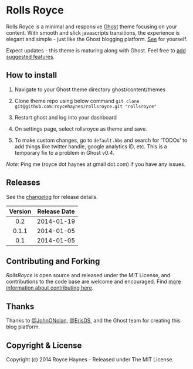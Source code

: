 # Rolls Royce

Rolls Royce is a minimal and responsive [Ghost](http://ghost.org) theme focusing on your content. With smooth and slick javascripts transitions, the experience is elegant and simple - just like the Ghost blogging platform. [See](http://roycehaynes.com) for yourself.

Expect updates - this theme is maturing along with Ghost. Feel free to [add suggested features](https://github.com/roycehaynes/rollsroyce/issues?state=open).

## How to install

1. Navigate to your Ghost theme directory ghost/content/themes

2. Clone theme repo using below command ```git clone git@github.com:roycehaynes/rollsroyce.git "rollsroyce"```

3. Restart ghost and log into your dashboard

4. On settings page, select rollsroyce as theme and save.

5. To make custom changes, go to ```default.hbs``` and search for 'TODOs' to add things like twitter handle, google analytics ID, etc. This is a temporary fix to a problem in Ghost v0.4. 

*Note:* Ping me (royce dot haynes at gmail dot.com) if you have any issues.

## Releases

See the [changelog](CHANGELOG.md) for release details.

| Version | Release Date |
| :-----: | :----------: |
| 0.2 | 2014-01-19 |
| 0.1.1 | 2014-01-05 |
| 0.1 | 2014-01-05 |

## Contributing and Forking

*RollsRoyce* is open source and released under the MIT License, and contributions to the code base are welcome and encouraged. Find [more information about contributing here](CONTRIBUTING.md).

## Thanks

Thanks to [@JohnONolan](http://twitter.com/JohnONolan), [@ErisDS](http://twitter.com/ErisDS), and the Ghost team for creating this blog platform.

## Copyright & License

Copyright (c) 2014 Royce Haynes - Released under The MIT License.
